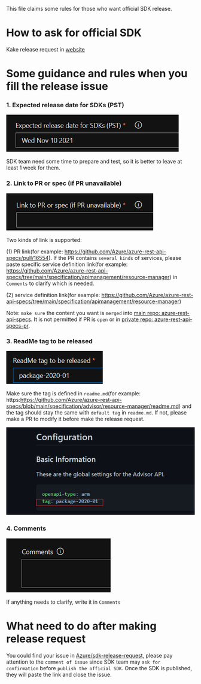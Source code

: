 This file claims some rules for those who want official SDK release.

# How to ask for official SDK 
Kake release request in [website](https://portal.azure-devex-tools.com/tools/request-api-release)

# Some guidance and rules when you fill the release issue

### 1. Expected release date for SDKs (PST)
![img.png](expected-release-date.png)

SDK team need some time to prepare and test, so it is better to leave at least 1 week for them.

### 2. Link to PR or spec (if PR unavailable)
![img.png](link.png)

Two kinds of link is supported:

(1) PR link(for example: https://github.com/Azure/azure-rest-api-specs/pull/16554). If the PR contains `several kinds` of 
services, please paste specific service definition link(for example: https://github.com/Azure/azure-rest-api-specs/tree/main/specification/apimanagement/resource-manager)
in `Comments` to clarify which is needed.

(2) service definition link(for example: https://github.com/Azure/azure-rest-api-specs/tree/main/specification/apimanagement/resource-manager)

Note: `make sure` the content you want is `merged` into [main repo: azure-rest-api-specs](https://github.com/Azure/azure-rest-api-specs).
It is not permitted if PR is `open` or in [private repo: azure-rest-api-specs-pr](https://github.com/Azure/azure-rest-api-specs-pr).

### 3. ReadMe tag to be released
![img.png](tag.png)

Make sure the tag is defined in `readme.md`(for example: https:https://github.com/Azure/azure-rest-api-specs/blob/main/specification/advisor/resource-manager/readme.md)
and the tag should stay the same with `default tag` in `readme.md`. If not, please make a PR to modify it before make the
release request.

![img.png](default-tag.png)

### 4. Comments
![img.png](comments.png)

If anything needs to clarify, write it in `Comments`

# What need to do after making release request

You could find your issue in [Azure/sdk-release-request](https://github.com/Azure/sdk-release-request/issues?q=is%3Aopen+is%3Aissue+label%3AManagementPlane), 
please pay attention to the `comment of issue` since SDK team may `ask for confirmation` before `publish the official SDK`. Once the SDK is published,
they will paste the link and close the issue.
 
